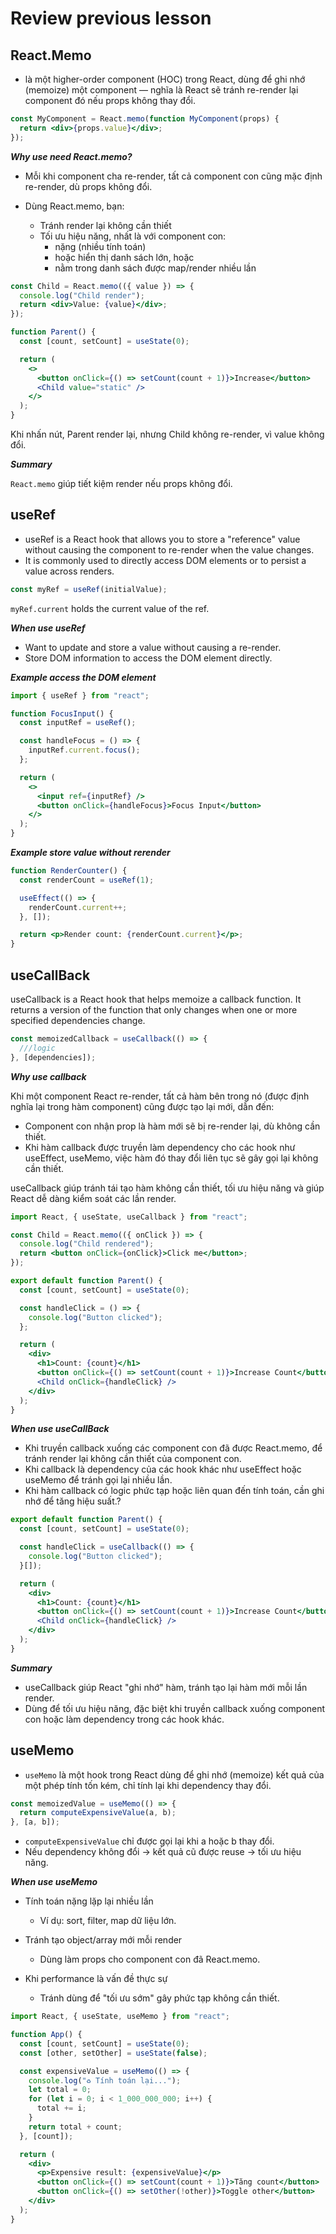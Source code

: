 # Review previous lesson

## React.Memo

- là một higher-order component (HOC) trong React, dùng để ghi nhớ (memoize) một component — nghĩa là React sẽ tránh re-render lại component đó nếu props không thay đổi.

```jsx
const MyComponent = React.memo(function MyComponent(props) {
  return <div>{props.value}</div>;
});
```

**_Why use need React.memo?_**

- Mỗi khi component cha re-render, tất cả component con cũng mặc định re-render, dù props không đổi.
- Dùng React.memo, bạn:

  - Tránh render lại không cần thiết
  - Tối ưu hiệu năng, nhất là với component con:
    - nặng (nhiều tính toán)
    - hoặc hiển thị danh sách lớn, hoặc
    - nằm trong danh sách được map/render nhiều lần

```jsx
const Child = React.memo(({ value }) => {
  console.log("Child render");
  return <div>Value: {value}</div>;
});

function Parent() {
  const [count, setCount] = useState(0);

  return (
    <>
      <button onClick={() => setCount(count + 1)}>Increase</button>
      <Child value="static" />
    </>
  );
}
```

Khi nhấn nút, Parent render lại, nhưng Child không re-render, vì value không đổi.

**_Summary_**

`React.memo` giúp tiết kiệm render nếu props không đổi.

## useRef

- useRef is a React hook that allows you to store a "reference" value without causing the component to re-render when the value changes.
- It is commonly used to directly access DOM elements or to persist a value across renders.

```jsx
const myRef = useRef(initialValue);
```

`myRef.current` holds the current value of the ref.

_**When use useRef**_

- Want to update and store a value without causing a re-render.
- Store DOM information to access the DOM element directly.

_**Example access the DOM element**_

```jsx
import { useRef } from "react";

function FocusInput() {
  const inputRef = useRef();

  const handleFocus = () => {
    inputRef.current.focus();
  };

  return (
    <>
      <input ref={inputRef} />
      <button onClick={handleFocus}>Focus Input</button>
    </>
  );
}
```

_**Example store value without rerender**_

```jsx
function RenderCounter() {
  const renderCount = useRef(1);

  useEffect(() => {
    renderCount.current++;
  }, []);

  return <p>Render count: {renderCount.current}</p>;
}
```

## useCallBack

useCallback is a React hook that helps memoize a callback function. It returns a version of the function that only changes when one or more specified dependencies change.

```jsx
const memoizedCallback = useCallback(() => {
  ///logic
}, [dependencies]);
```

**_Why use callback_**

Khi một component React re-render, tất cả hàm bên trong nó (được định nghĩa lại trong hàm component) cũng được tạo lại mới, dẫn đến:

- Component con nhận prop là hàm mới sẽ bị re-render lại, dù không cần thiết.
- Khi hàm callback được truyền làm dependency cho các hook như useEffect, useMemo, việc hàm đó thay đổi liên tục sẽ gây gọi lại không cần thiết.

useCallback giúp tránh tái tạo hàm không cần thiết, tối ưu hiệu năng và giúp React dễ dàng kiểm soát các lần render.

```jsx
import React, { useState, useCallback } from "react";

const Child = React.memo(({ onClick }) => {
  console.log("Child rendered");
  return <button onClick={onClick}>Click me</button>;
});

export default function Parent() {
  const [count, setCount] = useState(0);

  const handleClick = () => {
    console.log("Button clicked");
  };

  return (
    <div>
      <h1>Count: {count}</h1>
      <button onClick={() => setCount(count + 1)}>Increase Count</button>
      <Child onClick={handleClick} />
    </div>
  );
}
```

**_When use useCallBack_**

- Khi truyền callback xuống các component con đã được React.memo, để tránh render lại không cần thiết của component con.
- Khi callback là dependency của các hook khác như useEffect hoặc useMemo để tránh gọi lại nhiều lần.
- Khi hàm callback có logic phức tạp hoặc liên quan đến tính toán, cần ghi nhớ để tăng hiệu suất.?

```jsx
export default function Parent() {
  const [count, setCount] = useState(0);

  const handleClick = useCallback(() => {
    console.log("Button clicked");
  }[]);

  return (
    <div>
      <h1>Count: {count}</h1>
      <button onClick={() => setCount(count + 1)}>Increase Count</button>
      <Child onClick={handleClick} />
    </div>
  );
}
```

**_Summary_**

- useCallback giúp React "ghi nhớ" hàm, tránh tạo lại hàm mới mỗi lần render.
- Dùng để tối ưu hiệu năng, đặc biệt khi truyền callback xuống component con hoặc làm dependency trong các hook khác.

## useMemo

- `useMemo` là một hook trong React dùng để ghi nhớ (memoize) kết quả của một phép tính tốn kém, chỉ tính lại khi dependency thay đổi.

```jsx
const memoizedValue = useMemo(() => {
  return computeExpensiveValue(a, b);
}, [a, b]);
```

- `computeExpensiveValue` chỉ được gọi lại khi a hoặc b thay đổi.
- Nếu dependency không đổi → kết quả cũ được reuse → tối ưu hiệu năng.

_**When use useMemo**_

- Tính toán nặng lặp lại nhiều lần

  - Ví dụ: sort, filter, map dữ liệu lớn.

- Tránh tạo object/array mới mỗi render

  - Dùng làm props cho component con đã React.memo.

- Khi performance là vấn đề thực sự

  - Tránh dùng để "tối ưu sớm" gây phức tạp không cần thiết.

```jsx
import React, { useState, useMemo } from "react";

function App() {
  const [count, setCount] = useState(0);
  const [other, setOther] = useState(false);

  const expensiveValue = useMemo(() => {
    console.log("♻️ Tính toán lại...");
    let total = 0;
    for (let i = 0; i < 1_000_000_000; i++) {
      total += i;
    }
    return total + count;
  }, [count]);

  return (
    <div>
      <p>Expensive result: {expensiveValue}</p>
      <button onClick={() => setCount(count + 1)}>Tăng count</button>
      <button onClick={() => setOther(!other)}>Toggle other</button>
    </div>
  );
}
```

